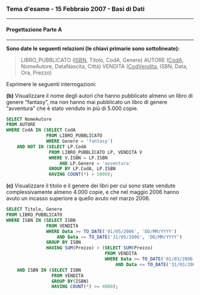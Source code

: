 ### Tema d'esame - 15 Febbraio 2007 - Basi di Dati

---

#### Progettazione Parte A

----

**Sono date le seguenti relazioni (le chiavi primarie sono sottolineate):**

> LIBRO_PUBBLICATO (<u>ISBN</u>, Titolo, CodA, Genere)
> AUTORE (<u>CodA</u>, NomeAutore, DataNascita, Città)
> VENDITA (<u>CodVendita</u>, ISBN, Data, Ora, Prezzo)



Esprimere le seguenti interrogazioni:

**(b)** Visualizzare il nome degli autori che hanno pubblicato almeno un libro di genere “fantasy”, ma non hanno mai pubblicato un libro di genere “avventura” che è stato venduto in più di 5.000 copie.

``` sql
SELECT NomeAutore
FROM AUTORE
WHERE CodA IN (SELECT CodA
	           FROM LIBRO_PUBBLICATO
	           WHERE Genere = 'fantasy')
	AND NOT IN (SELECT LP.CodA
				FROM LIBRO_PUBBLICATO LP, VENDITA V
				WHERE V.ISBN = LP.ISBN
                	AND LP.Genere = 'avventura'
				GROUP BY LP.CodA, LP.ISBN
				HAVING COUNT(*) > 5000);
```

**(c)** Visualizzare il titolo e il genere dei libri per cui sono state vendute complessivamente almeno 4.000 copie, e che nel maggio 2006 hanno avuto un incasso superiore a quello avuto nel marzo 2006.

``` sql
SELECT Titolo, Genere
FROM LIBRO_PUBBLICATO
WHERE ISBN IN (SELECT ISBN
			   FROM VENDITA
			   WHERE Data >= TO_DATE('01/05/2006', 'DD/MM/YYYY')
				   AND Data <= TO_DATE('31/05/2006', 'DD/MM/YYYY')
			   GROUP BY ISBN
			   HAVING SUM(Prezzo) > (SELECT SUM(Prezzo)
				        			 FROM VENDITA
				        			 WHERE Data >= TO_DATE('01/03/2006', 'DD/MM/YYYY')
										 AND Data <= TO_DATE('31/03/2006', 'DD/MM/YYY')))
	AND ISBN IN (SELECT ISBN
		         FROM VENDITA
		         GROUP BY(ISBN)
		         HAVING COUNT(*) >= 4000);
```